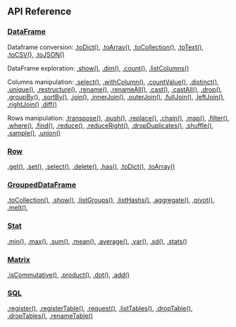 ## API Reference

 ### [DataFrame](https://gmousse.gitbooks.io/dataframe-js/content/doc/api/dataframe.html)


Dataframe conversion:
  [.toDict()](https://gmousse.gitbooks.io/dataframe-js/content/doc/api/dataframe.html#toDict),
  [.toArray()](https://gmousse.gitbooks.io/dataframe-js/content/doc/api/dataframe.html#toArray),
  [.toCollection()](https://gmousse.gitbooks.io/dataframe-js/content/doc/api/dataframe.html#toCollection),
  [.toText()](https://gmousse.gitbooks.io/dataframe-js/content/doc/api/dataframe.html#toText),
  [.toCSV()](https://gmousse.gitbooks.io/dataframe-js/content/doc/api/dataframe.html#toCSV),
  [.toJSON()](https://gmousse.gitbooks.io/dataframe-js/content/doc/api/dataframe.html#toJSON)

DataFrame exploration:
  [.show()](https://gmousse.gitbooks.io/dataframe-js/content/doc/api/dataframe.html#show),
  [.dim()](https://gmousse.gitbooks.io/dataframe-js/content/doc/api/dataframe.html#dim),
  [.count()](https://gmousse.gitbooks.io/dataframe-js/content/doc/api/dataframe.html#count),
  [.listColumns()](https://gmousse.gitbooks.io/dataframe-js/content/doc/api/dataframe.html#listColumns)

Columns manipulation:
  [.select()](https://gmousse.gitbooks.io/dataframe-js/content/doc/api/dataframe.html#select),
  [.withColumn()](https://gmousse.gitbooks.io/dataframe-js/content/doc/api/dataframe.html#withColumn),
  [.countValue()](https://gmousse.gitbooks.io/dataframe-js/content/doc/api/dataframe.html#countValue),
  [.distinct()](https://gmousse.gitbooks.io/dataframe-js/content/doc/api/dataframe.html#distinct),
  [.unique()](https://gmousse.gitbooks.io/dataframe-js/content/doc/api/dataframe.html#unique),
  [.restructure()](https://gmousse.gitbooks.io/dataframe-js/content/doc/api/dataframe.html#restructure),
  [.rename()](https://gmousse.gitbooks.io/dataframe-js/content/doc/api/dataframe.html#rename),
  [.renameAll()](https://gmousse.gitbooks.io/dataframe-js/content/doc/api/dataframe.html#renameAll),
  [.cast()](https://gmousse.gitbooks.io/dataframe-js/content/doc/api/dataframe.html#cast),
  [.castAll()](https://gmousse.gitbooks.io/dataframe-js/content/doc/api/dataframe.html#castAll),
  [.drop()](https://gmousse.gitbooks.io/dataframe-js/content/doc/api/dataframe.html#drop),
  [.groupBy()](https://gmousse.gitbooks.io/dataframe-js/content/doc/api/dataframe.html#groupBy),
  [.sortBy()](https://gmousse.gitbooks.io/dataframe-js/content/doc/api/dataframe.html#sortBy),
  [.join()](https://gmousse.gitbooks.io/dataframe-js/content/doc/api/dataframe.html#join),
  [.innerJoin()](https://gmousse.gitbooks.io/dataframe-js/content/doc/api/dataframe.html#innerJoin),
  [.outerJoin()](https://gmousse.gitbooks.io/dataframe-js/content/doc/api/dataframe.html#outerJoin),
  [.fullJoin()](https://gmousse.gitbooks.io/dataframe-js/content/doc/api/dataframe.html#fullJoin),
  [.leftJoin()](https://gmousse.gitbooks.io/dataframe-js/content/doc/api/dataframe.html#leftJoin),
  [.rightJoin()](https://gmousse.gitbooks.io/dataframe-js/content/doc/api/dataframe.html#rightJoin)
  [.diff()](https://gmousse.gitbooks.io/dataframe-js/content/doc/api/dataframe.html#diff)

Rows manipulation:
  [.transpose()](https://gmousse.gitbooks.io/dataframe-js/content/doc/api/dataframe.html#transpose),
  [.push()](https://gmousse.gitbooks.io/dataframe-js/content/doc/api/dataframe.html#push),
  [.replace()](https://gmousse.gitbooks.io/dataframe-js/content/doc/api/dataframe.html#replace),
  [.chain()](https://gmousse.gitbooks.io/dataframe-js/content/doc/api/dataframe.html#chain),
  [.map()](https://gmousse.gitbooks.io/dataframe-js/content/doc/api/dataframe.html#map),
  [.filter()](https://gmousse.gitbooks.io/dataframe-js/content/doc/api/dataframe.html#filter),
  [.where()](https://gmousse.gitbooks.io/dataframe-js/content/doc/api/dataframe.html#where),
  [.find()](https://gmousse.gitbooks.io/dataframe-js/content/doc/api/dataframe.html#find),
  [.reduce()](https://gmousse.gitbooks.io/dataframe-js/content/doc/api/dataframe.html#reduce),
  [.reduceRight()](https://gmousse.gitbooks.io/dataframe-js/content/doc/api/dataframe.html#reduceRight),
  [.dropDuplicates()](https://gmousse.gitbooks.io/dataframe-js/content/doc/api/dataframe.html#dropDuplicates),
  [.shuffle()](https://gmousse.gitbooks.io/dataframe-js/content/doc/api/dataframe.html#shuffle),
  [.sample()](https://gmousse.gitbooks.io/dataframe-js/content/doc/api/dataframe.html#sample),
  [.union()](https://gmousse.gitbooks.io/dataframe-js/content/doc/api/dataframe.html#union)

### [Row](https://gmousse.gitbooks.io/dataframe-js/content/doc/api/row.html)
  [.get()](https://gmousse.gitbooks.io/dataframe-js/content/doc/api/row.html#get),
  [.set()](https://gmousse.gitbooks.io/dataframe-js/content/doc/api/row.html#set),
  [.select()](https://gmousse.gitbooks.io/dataframe-js/content/doc/api/row.html#select),
  [.delete()](https://gmousse.gitbooks.io/dataframe-js/content/doc/api/row.html#delete),
  [.has()](https://gmousse.gitbooks.io/dataframe-js/content/doc/api/row.html#has),
  [.toDict()](https://gmousse.gitbooks.io/dataframe-js/content/doc/api/row.html#todict),
  [.toArray()](https://gmousse.gitbooks.io/dataframe-js/content/doc/api/row.html#toarray)


### [GroupedDataFrame](https://gmousse.gitbooks.io/dataframe-js/content/doc/api/groupedDataframe.html)
  [.toCollection()](https://gmousse.gitbooks.io/dataframe-js/content/doc/api/groupedDataframe.html#toCollection),
  [.show()](https://gmousse.gitbooks.io/dataframe-js/content/doc/api/groupedDataframe.html#show),
  [.listGroups()](https://gmousse.gitbooks.io/dataframe-js/content/doc/api/groupedDataframe.html#listGroups),
  [.listHashs()](https://gmousse.gitbooks.io/dataframe-js/content/doc/api/groupedDataframe.html#listHashs),
  [.aggregate()](https://gmousse.gitbooks.io/dataframe-js/content/doc/api/groupedDataframe.html#aggregate),
  [.pivot()](https://gmousse.gitbooks.io/dataframe-js/content/doc/api/groupedDataframe.html#pivot),
  [.melt()](https://gmousse.gitbooks.io/dataframe-js/content/doc/api/groupedDataframe.html#melt),


###     [Stat](https://gmousse.gitbooks.io/dataframe-js/content/doc/api/modules/stat.html)  

[.min()](https://gmousse.gitbooks.io/dataframe-js/content/doc/api/modules/stat.html#min),
  [.max()](https://gmousse.gitbooks.io/dataframe-js/content/doc/api/modules/stat.html#max),
  [.sum()](https://gmousse.gitbooks.io/dataframe-js/content/doc/api/modules/stat.html#sum),
  [.mean()](https://gmousse.gitbooks.io/dataframe-js/content/doc/api/modules/stat.html#mean),
  [.average()](https://gmousse.gitbooks.io/dataframe-js/content/doc/api/modules/stat.html#average),
  [.var()](https://gmousse.gitbooks.io/dataframe-js/content/doc/api/modules/stat.html#var),
  [.sd()](https://gmousse.gitbooks.io/dataframe-js/content/doc/api/modules/stat.html#sd),
  [.stats()](https://gmousse.gitbooks.io/dataframe-js/content/doc/api/modules/stat.html#stats)


### [Matrix](https://gmousse.gitbooks.io/dataframe-js/content/doc/api/modules/matrix.html)
  [.isCommutative()](https://gmousse.gitbooks.io/dataframe-js/content/doc/api/modules/matrix.html#isCommutative),
  [.product()](https://gmousse.gitbooks.io/dataframe-js/content/doc/api/modules/matrix.html#product),
  [.dot()](https://gmousse.gitbooks.io/dataframe-js/content/doc/api/modules/matrix.html#dot),
  [.add()](https://gmousse.gitbooks.io/dataframe-js/content/doc/api/modules/matrix.html#add)

### [SQL](https://gmousse.gitbooks.io/dataframe-js/content/doc/api/modules/sql.html)
 [.register()](https://gmousse.gitbooks.io/dataframe-js/content/doc/api/modules/sql.html#register),
  [.registerTable()](https://gmousse.gitbooks.io/dataframe-js/content/doc/api/modules/sql.html#registerTable),
  [.request()](https://gmousse.gitbooks.io/dataframe-js/content/doc/api/modules/sql.html#request),
  [.listTables()](https://gmousse.gitbooks.io/dataframe-js/content/doc/api/modules/sql.html#listTables),
  [.dropTable()](https://gmousse.gitbooks.io/dataframe-js/content/doc/api/modules/sql.html#dropTable),
  [.dropTables()](https://gmousse.gitbooks.io/dataframe-js/content/doc/api/modules/sql.html#dropTables),
  [.renameTable()](https://gmousse.gitbooks.io/dataframe-js/content/doc/api/modules/sql.html#renameTable)
